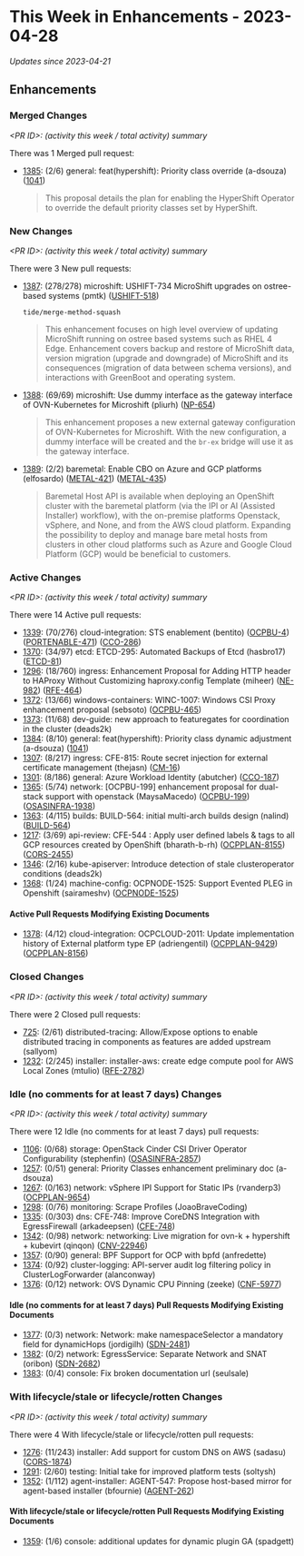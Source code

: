 # This Week in Enhancements - 2023-04-28

*Updates since 2023-04-21*


## Enhancements

### Merged Changes

*&lt;PR ID&gt;: (activity this week / total activity) summary*

There was 1 Merged pull request:

- [1385](https://github.com/openshift/enhancements/pull/1385): (2/6) general: feat(hypershift): Priority class override (a-dsouza) ([1041](https://github.com/openshift/hypershift/issues/1041))

  > This proposal details the plan for enabling the HyperShift Operator to override the default priority classes set by HyperShift.


### New Changes

*&lt;PR ID&gt;: (activity this week / total activity) summary*

There were 3 New pull requests:

- [1387](https://github.com/openshift/enhancements/pull/1387): (278/278) microshift: USHIFT-734 MicroShift upgrades on ostree-based systems (pmtk) ([USHIFT-518](https://issues.redhat.com/browse/USHIFT-518))

  `tide/merge-method-squash`

  > This enhancement focuses on high level overview of updating
  > MicroShift running on ostree based systems such as RHEL 4 Edge.
  > Enhancement covers backup and restore of MicroShift data,
  > version migration (upgrade and downgrade) of MicroShift and
  > its consequences (migration of data between schema versions),
  > and interactions with GreenBoot and operating system.

- [1388](https://github.com/openshift/enhancements/pull/1388): (69/69) microshift: Use dummy interface as the gateway interface of OVN-Kubernetes for Microshift (pliurh) ([NP-654](https://issues.redhat.com/browse/NP-654))

  > This enhancement proposes a new external gateway configuration of OVN-Kubernetes
  > for Microshift. With the new configuration, a dummy interface will be created
  > and the `br-ex` bridge will use it as the gateway interface.

- [1389](https://github.com/openshift/enhancements/pull/1389): (2/2) baremetal: Enable CBO on Azure and GCP platforms (elfosardo) ([METAL-421](https://issues.redhat.com/browse/METAL-421)) ([METAL-435](https://issues.redhat.com/browse/METAL-435))

  > Baremetal Host API is available when deploying an OpenShift cluster with the baremetal platform (via the IPI or AI (Assisted Installer) workflow), with the on-premise platforms Openstack, vSphere, and None, and from the AWS cloud platform.
  > Expanding the possibility to deploy and manage bare metal hosts from clusters in other cloud platforms such as Azure and Google Cloud Platform (GCP) would be beneficial to customers.


### Active Changes

*&lt;PR ID&gt;: (activity this week / total activity) summary*

There were 14 Active pull requests:

- [1339](https://github.com/openshift/enhancements/pull/1339): (70/276) cloud-integration: STS enablement (bentito) ([OCPBU-4](https://issues.redhat.com/browse/OCPBU-4)) ([PORTENABLE-471](https://issues.redhat.com/browse/PORTENABLE-471)) ([CCO-286](https://issues.redhat.com/browse/CCO-286))
- [1370](https://github.com/openshift/enhancements/pull/1370): (34/97) etcd: ETCD-295: Automated Backups of Etcd (hasbro17) ([ETCD-81](https://issues.redhat.com/browse/ETCD-81))
- [1296](https://github.com/openshift/enhancements/pull/1296): (18/760) ingress: Enhancement Proposal for Adding HTTP header to HAProxy Without Customizing haproxy.config Template (miheer) ([NE-982](https://issues.redhat.com/browse/NE-982)) ([RFE-464](https://issues.redhat.com/browse/RFE-464))
- [1372](https://github.com/openshift/enhancements/pull/1372): (13/66) windows-containers: WINC-1007: Windows CSI Proxy enhancement proposal (sebsoto) ([OCPBU-465](https://issues.redhat.com/browse/OCPBU-465))
- [1373](https://github.com/openshift/enhancements/pull/1373): (11/68) dev-guide: new approach to featuregates for coordination in the cluster (deads2k)
- [1384](https://github.com/openshift/enhancements/pull/1384): (8/10) general: feat(hypershift): Priority class dynamic adjustment (a-dsouza) ([1041](https://github.com/openshift/hypershift/issues/1041))
- [1307](https://github.com/openshift/enhancements/pull/1307): (8/217) ingress: CFE-815: Route secret injection for external certificate management (thejasn) ([CM-16](https://issues.redhat.com/browse/CM-16))
- [1301](https://github.com/openshift/enhancements/pull/1301): (8/186) general: Azure Workload Identity (abutcher) ([CCO-187](https://issues.redhat.com/browse/CCO-187))
- [1365](https://github.com/openshift/enhancements/pull/1365): (5/74) network: [OCPBU-199] enhancement proposal for dual-stack support with openstack (MaysaMacedo) ([OCPBU-199](https://issues.redhat.com/browse/OCPBU-199)) ([OSASINFRA-1938](https://issues.redhat.com/browse/OSASINFRA-1938))
- [1363](https://github.com/openshift/enhancements/pull/1363): (4/115) builds: BUILD-564: initial multi-arch builds design (nalind) ([BUILD-564](https://issues.redhat.com/browse/BUILD-564))
- [1217](https://github.com/openshift/enhancements/pull/1217): (3/69) api-review: CFE-544 : Apply user defined labels & tags to all GCP resources created by OpenShift (bharath-b-rh) ([OCPPLAN-8155](https://issues.redhat.com/browse/OCPPLAN-8155)) ([CORS-2455](https://issues.redhat.com/browse/CORS-2455))
- [1346](https://github.com/openshift/enhancements/pull/1346): (2/16) kube-apiserver: Introduce detection of stale clusteroperator conditions (deads2k)
- [1368](https://github.com/openshift/enhancements/pull/1368): (1/24) machine-config: OCPNODE-1525: Support Evented PLEG in Openshift (sairameshv) ([OCPNODE-1525](https://issues.redhat.com/browse/OCPNODE-1525))

#### Active Pull Requests Modifying Existing Documents

- [1378](https://github.com/openshift/enhancements/pull/1378): (4/12) cloud-integration: OCPCLOUD-2011: Update implementation history of External platform type EP (adriengentil) ([OCPPLAN-9429](https://issues.redhat.com/browse/OCPPLAN-9429)) ([OCPPLAN-8156](https://issues.redhat.com/browse/OCPPLAN-8156))

### Closed Changes

*&lt;PR ID&gt;: (activity this week / total activity) summary*

There were 2 Closed pull requests:

- [725](https://github.com/openshift/enhancements/pull/725): (2/61) distributed-tracing: Allow/Expose options to enable distributed tracing in components as features are added upstream  (sallyom)
- [1232](https://github.com/openshift/enhancements/pull/1232): (2/245) installer: installer-aws: create edge compute pool for AWS Local Zones (mtulio) ([RFE-2782](https://issues.redhat.com/browse/RFE-2782))

### Idle (no comments for at least 7 days) Changes

*&lt;PR ID&gt;: (activity this week / total activity) summary*

There were 12 Idle (no comments for at least 7 days) pull requests:

- [1106](https://github.com/openshift/enhancements/pull/1106): (0/68) storage: OpenStack Cinder CSI Driver Operator Configurability (stephenfin) ([OSASINFRA-2857](https://issues.redhat.com/browse/OSASINFRA-2857))
- [1257](https://github.com/openshift/enhancements/pull/1257): (0/51) general: Priority Classes enhancement preliminary doc (a-dsouza)
- [1267](https://github.com/openshift/enhancements/pull/1267): (0/163) network: vSphere IPI Support for Static IPs (rvanderp3) ([OCPPLAN-9654](https://issues.redhat.com/browse/OCPPLAN-9654))
- [1298](https://github.com/openshift/enhancements/pull/1298): (0/76) monitoring: Scrape Profiles (JoaoBraveCoding)
- [1335](https://github.com/openshift/enhancements/pull/1335): (0/303) dns:  CFE-748: Improve CoreDNS Integration with EgressFirewall (arkadeepsen) ([CFE-748](https://issues.redhat.com/browse/CFE-748))
- [1342](https://github.com/openshift/enhancements/pull/1342): (0/98) network: networking: Live migration for ovn-k + hypershift + kubevirt (qinqon) ([CNV-22946](https://issues.redhat.com/browse/CNV-22946))
- [1357](https://github.com/openshift/enhancements/pull/1357): (0/90) general: BPF Support for OCP with bpfd (anfredette)
- [1374](https://github.com/openshift/enhancements/pull/1374): (0/92) cluster-logging: API-server audit log filtering policy in ClusterLogForwarder (alanconway)
- [1376](https://github.com/openshift/enhancements/pull/1376): (0/12) network: OVS Dynamic CPU Pinning (zeeke) ([CNF-5977](https://issues.redhat.com/browse/CNF-5977))

#### Idle (no comments for at least 7 days) Pull Requests Modifying Existing Documents

- [1377](https://github.com/openshift/enhancements/pull/1377): (0/3) network: Network: make namespaceSelector a mandatory field for dynamicHops (jordigilh) ([SDN-2481](https://issues.redhat.com/browse/SDN-2481))
- [1382](https://github.com/openshift/enhancements/pull/1382): (0/2) network: EgressService: Separate Network and SNAT (oribon) ([SDN-2682](https://issues.redhat.com/browse/SDN-2682))
- [1383](https://github.com/openshift/enhancements/pull/1383): (0/4) console: Fix broken documentation url (seulsale)

### With lifecycle/stale or lifecycle/rotten Changes

*&lt;PR ID&gt;: (activity this week / total activity) summary*

There were 4 With lifecycle/stale or lifecycle/rotten pull requests:

- [1276](https://github.com/openshift/enhancements/pull/1276): (11/243) installer: Add support for custom DNS on AWS (sadasu) ([CORS-1874](https://issues.redhat.com/browse/CORS-1874))
- [1291](https://github.com/openshift/enhancements/pull/1291): (2/60) testing: Initial take for improved platform tests (soltysh)
- [1352](https://github.com/openshift/enhancements/pull/1352): (1/112) agent-installer: AGENT-547: Propose host-based mirror for agent-based installer (bfournie) ([AGENT-262](https://issues.redhat.com/browse/AGENT-262))

#### With lifecycle/stale or lifecycle/rotten Pull Requests Modifying Existing Documents

- [1359](https://github.com/openshift/enhancements/pull/1359): (1/6) console: additional updates for dynamic plugin GA (spadgett)
